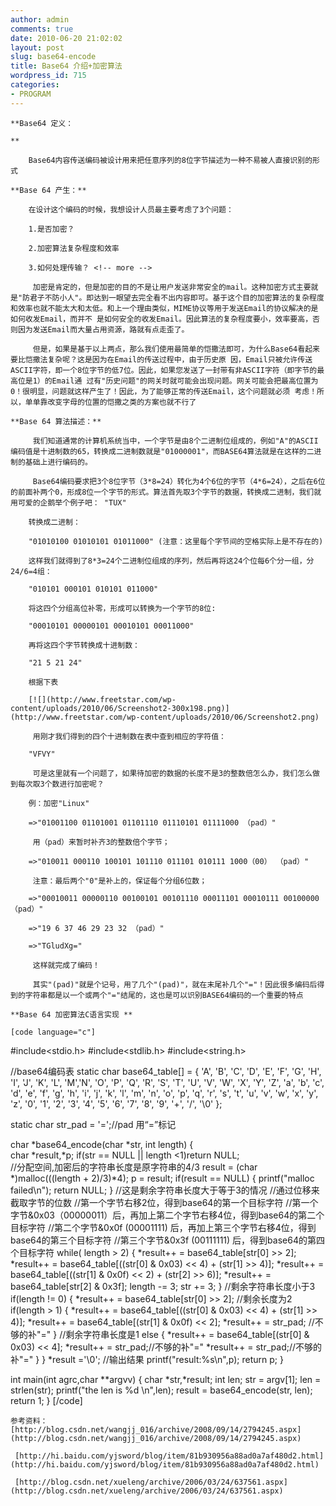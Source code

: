 ```yaml
---
author: admin
comments: true
date: 2010-06-20 21:02:02
layout: post
slug: base64-encode
title: Base64 介绍+加密算法
wordpress_id: 715
categories:
- PROGRAM
---
```


	**Base64 定义：  

	**

> 
	
> 
> 
		Base64内容传送编码被设计用来把任意序列的8位字节描述为一种不易被人直接识别的形式
	
> 
> 

	**Base 64 产生：**

> 
	
> 
> 
		在设计这个编码的时候，我想设计人员最主要考虑了3个问题：
	
> 
> 
	
> 
> 
		1.是否加密？   

		2.加密算法复杂程度和效率   

		3.如何处理传输？ <!-- more -->  

		 加密是肯定的，但是加密的目的不是让用户发送非常安全的mail。这种加密方式主要就是"防君子不防小人"。即达到一眼望去完全看不出内容即可。基于这个目的加密算法的复杂程度和效率也就不能太大和太低。和上一个理由类似，MIME协议等用于发送Email的协议解决的是如何收发Email，而并不 是如何安全的收发Email。因此算法的复杂程度要小，效率要高，否则因为发送Email而大量占用资源，路就有点走歪了。   

		 但是，如果是基于以上两点，那么我们使用最简单的恺撒法即可，为什么Base64看起来要比恺撒法复杂呢？这是因为在Email的传送过程中，由于历史原 因，Email只被允许传送ASCII字符，即一个8位字节的低7位。因此，如果您发送了一封带有非ASCII字符（即字节的最高位是1）的Email通 过有"历史问题"的网关时就可能会出现问题。网关可能会把最高位置为0！很明显，问题就这样产生了！因此，为了能够正常的传送Email，这个问题就必须 考虑！所以，单单靠改变字母的位置的恺撒之类的方案也就不行了
	
> 
> 

	**Base 64 算法描述：**

> 
	
> 
> 
		 我们知道通常的计算机系统当中，一个字节是由8个二进制位组成的，例如"A"的ASCII编码值是十进制数的65，转换成二进制数就是"01000001"，而BASE64算法就是在这样的二进制的基础上进行编码的。  
	
> 
> 
	
> 
> 
		 Base64编码要求把3个8位字节（3*8=24）转化为4个6位的字节（4*6=24），之后在6位的前面补两个0，形成8位一个字节的形式。算法首先取3个字节的数据，转换成二进制，我们就用可爱的企鹅举个例子吧： "TUX"
	
> 
> 
	
> 
> 
		转换成二进制：
	
> 
> 
	
> 
> 
		"01010100 01010101 01011000" (注意：这里每个字节间的空格实际上是不存在的)  

		这样我们就得到了8*3=24个二进制位组成的序列，然后再将这24个位每6个分一组，分24/6=4组：  

		"010101 000101 010101 011000"  

		将这四个分组高位补零，形成可以转换为一个字节的8位:  

		"00010101 00000101 00010101 00011000"  

		再将这四个字节转换成十进制数：  

		"21 5 21 24"
	
> 
> 
	
> 
> 
		根据下表
	
> 
> 
	
> 
> 
		[![](http://www.freetstar.com/wp-content/uploads/2010/06/Screenshot2-300x198.png)](http://www.freetstar.com/wp-content/uploads/2010/06/Screenshot2.png) 
	
> 
> 
	
> 
> 
		 用刚才我们得到的四个十进制数在表中查到相应的字符值：  

		"VFVY"
	
> 
> 
	
> 
> 
		 可是这里就有一个问题了，如果待加密的数据的长度不是3的整数倍怎么办，我们怎么做到每次取3个数进行加密呢？
	
> 
> 
	
> 
> 
		例：加密"Linux"  

		=>"01001100 01101001 01101110 01110101 01111000 （pad）"  

		 用（pad）来暂时补齐3的整数倍个字节；  

		=>"010011 000110 100101 101110 011101 010111 1000（00） （pad）"  

		 注意：最后两个"0"是补上的，保证每个分组6位数；  

		=>"00010011 00000110 00100101 00101110 00011101 00010111 00100000 （pad）"  

		=>"19 6 37 46 29 23 32 （pad）"  

		=>"TGludXg="  

		 这样就完成了编码！  

		 其实"(pad)"就是个记号，用了几个"(pad)"，就在末尾补几个"="！因此很多编码后得到的字符串都是以一个或两个"="结尾的，这也是可以识别BASE64编码的一个重要的特点
	
> 
> 

	**Base 64 加密算法C语言实现 **  

	[code language="c"]
 #include<stdio.h>
#include<stdlib.h>
#include<string.h>

//base64编码表
static char base64_table[] = {
	'A', 'B', 'C', 'D', 'E', 'F', 'G', 'H', 'I', 'J', 'K',
	'L', 'M','N', 'O', 'P', 'Q', 'R', 'S', 'T', 'U', 'V',
	'W', 'X', 'Y', 'Z', 'a', 'b', 'c', 'd', 'e', 'f', 'g',
	'h', 'i', 'j', 'k', 'l', 'm', 'n', 'o', 'p', 'q', 'r',
	's', 't', 'u', 'v', 'w', 'x', 'y', 'z', '0', '1', '2',
	'3', '4', '5', '6', '7', '8', '9', '+', '/', '\0'
};

static char str_pad = '=';//pad 用“=”标记

char *base64_encode(char *str, int length)
{  
        char *result,*p;
	if(str == NULL || length <1)return NULL;          
	//分配空间,加密后的字符串长度是原字符串的4/3
	result = (char *)malloc(((length + 2)/3)*4);
	p = result;
	if(result == NULL)
	{
	printf("malloc failed\n");
	return NULL;
	}
	//这是剩余字符串长度大于等于3的情况
	//通过位移来截取字节的位数
	//第一个字节右移2位，得到base64的第一个目标字符
	//第一个字节&0x03（00000011）后，再加上第二个字节右移4位，得到base64的第二个目标字符
	//第二个字节&0x0f (00001111) 后，再加上第三个字节右移4位，得到base64的第三个目标字符
	//第三个字节&0x3f (00111111) 后，得到base64的第四个目标字符
	while( length > 2)
	{
	*result++ = base64_table[str[0] >> 2];
	*result++ = base64_table[((str[0] & 0x03) << 4) + (str[1] >> 4)];
	*result++ = base64_table[((str[1] & 0x0f) << 2) + (str[2] >> 6)];
	*result++ = base64_table[str[2] & 0x3f];
	length -= 3;
	str += 3;
	}
	//剩余字符串长度小于3
	if(length != 0)
	{
	*result++ = base64_table[str[0] >> 2];
	//剩余长度为2
		if(length > 1)
		{
		*result++ = base64_table[((str[0] & 0x03) << 4) + (str[1] >> 4)];
		*result++ = base64_table[(str[1] & 0x0f) << 2];
		*result++ = str_pad; //不够的补"="
		}
		//剩余字符串长度是1
		else
		{
		*result++ = base64_table[(str[0] & 0x03) << 4];
		*result++ = str_pad;//不够的补"="
		*result++ = str_pad;//不够的补"="
		}
	}
	*result ='\0';
	//输出结果
	printf("result:%s\n",p);
	return p;
}

int main(int agrc,char **argvv)
{
	char *str,*result;
	int len;
	str = argv[1];
	len  = strlen(str);
	printf("the len is %d \n",len);
	result = base64_encode(str, len);
	return 1;
}
	[/code]

	参考资料：[http://blog.csdn.net/wangjj_016/archive/2008/09/14/2794245.aspx](http://blog.csdn.net/wangjj_016/archive/2008/09/14/2794245.aspx)

	 [http://hi.baidu.com/yjsword/blog/item/81b930956a88ad0a7af480d2.html](http://hi.baidu.com/yjsword/blog/item/81b930956a88ad0a7af480d2.html)

	 [http://blog.csdn.net/xueleng/archive/2006/03/24/637561.aspx](http://blog.csdn.net/xueleng/archive/2006/03/24/637561.aspx)

